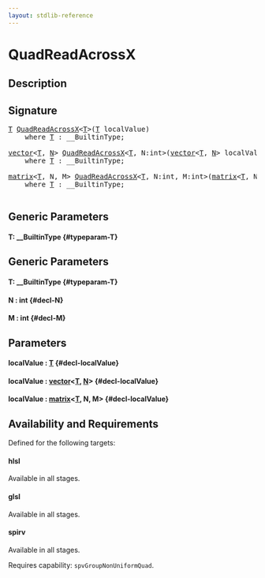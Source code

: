 ```yaml
---
layout: stdlib-reference
---
```


# QuadReadAcrossX

## Description





## Signature 

<pre>
<a href="/stdlib-reference/global-decls/QuadReadAcrossX#typeparam-T" class="code_type">T</a> <a href="/stdlib-reference/global-decls/QuadReadAcrossX">QuadReadAcrossX</a>&lt;<a href="/stdlib-reference/global-decls/QuadReadAcrossX#typeparam-T" class="code_type">T</a>&gt;(<a href="/stdlib-reference/global-decls/QuadReadAcrossX#typeparam-T" class="code_type">T</a> localValue)
    <span class='code_keyword'>where</span> <a href="/stdlib-reference/global-decls/QuadReadAcrossX#typeparam-T" class="code_type">T</a> : __BuiltinType;

<a href="/stdlib-reference/types/vector/index">vector</a>&lt;<a href="/stdlib-reference/types/vector/index#typeparam-T" class="code_type">T</a>, <a href="/stdlib-reference/types/vector/index#decl-N" class="code_var">N</a>&gt; <a href="/stdlib-reference/global-decls/QuadReadAcrossX">QuadReadAcrossX</a>&lt;<a href="/stdlib-reference/global-decls/QuadReadAcrossX#typeparam-T" class="code_type">T</a>, N:int&gt;(<a href="/stdlib-reference/types/vector/index">vector</a>&lt;<a href="/stdlib-reference/types/vector/index#typeparam-T" class="code_type">T</a>, <a href="/stdlib-reference/types/vector/index#decl-N" class="code_var">N</a>&gt; localValue)
    <span class='code_keyword'>where</span> <a href="/stdlib-reference/global-decls/QuadReadAcrossX#typeparam-T" class="code_type">T</a> : __BuiltinType;

<a href="/stdlib-reference/types/matrix/index">matrix</a>&lt;<a href="/stdlib-reference/types/matrix/T" class="code_type">T</a>, N, M&gt; <a href="/stdlib-reference/global-decls/QuadReadAcrossX">QuadReadAcrossX</a>&lt;<a href="/stdlib-reference/global-decls/QuadReadAcrossX#typeparam-T" class="code_type">T</a>, N:int, M:int&gt;(<a href="/stdlib-reference/types/matrix/index">matrix</a>&lt;<a href="/stdlib-reference/types/matrix/T" class="code_type">T</a>, N, M&gt; localValue)
    <span class='code_keyword'>where</span> <a href="/stdlib-reference/global-decls/QuadReadAcrossX#typeparam-T" class="code_type">T</a> : __BuiltinType;

</pre>

## Generic Parameters

#### T: \_\_BuiltinType {#typeparam-T}

## Generic Parameters

#### T: \_\_BuiltinType {#typeparam-T}
#### N  : int {#decl-N}
#### M  : int {#decl-M}

## Parameters

#### localValue  : [T](/stdlib-reference/global-decls/QuadReadAcrossX#typeparam-T) {#decl-localValue}
#### localValue  : [vector](/stdlib-reference/types/vector/index)\<[T](/stdlib-reference/types/vector/index#typeparam-T), [N](/stdlib-reference/types/vector/index#decl-N)\> {#decl-localValue}
#### localValue  : [matrix](/stdlib-reference/types/matrix/index)\<[T](/stdlib-reference/types/matrix/T), N, M\> {#decl-localValue}

## Availability and Requirements

Defined for the following targets:

#### hlsl
Available in all stages.

#### glsl
Available in all stages.

#### spirv
Available in all stages.

Requires capability: `spvGroupNonUniformQuad`.



